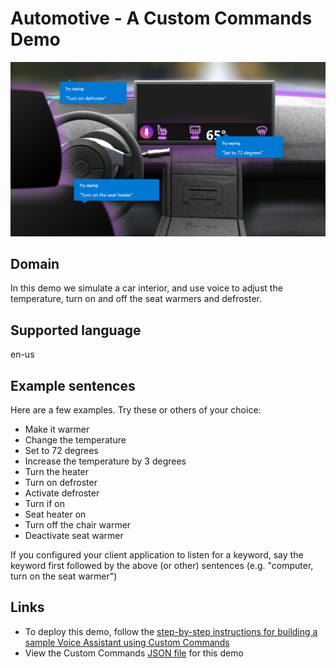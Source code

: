 # Automotive - A Custom Commands Demo

![scene image](../images/automotive-scene.png)

## Domain

In this demo we simulate a car interior, and use voice to adjust the temperature, turn on and off the seat warmers and defroster.

## Supported language

en-us

## Example sentences

Here are a few examples. Try these or others of your choice:
* Make it warmer
* Change the temperature
* Set to 72 degrees
* Increase the temperature by 3 degrees
* Turn the heater
* Turn on defroster
* Activate defroster
* Turn if on
* Seat heater on
* Turn off the chair warmer
* Deactivate seat warmer

If you configured your client application to listen for a keyword, say the keyword first followed by the above (or other) sentences (e.g. "computer, turn on the seat warmer")

## Links

* To deploy this demo, follow the [step-by-step instructions for building a sample Voice Assistant using Custom Commands](../../../docs/CreateSampleVoiceAssistant.md)
* View the Custom Commands [JSON file](skill/en-us/AutomotiveDemo.json) for this demo